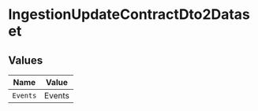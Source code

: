 # IngestionUpdateContractDto2Dataset


## Values

| Name     | Value    |
| -------- | -------- |
| `Events` | Events   |